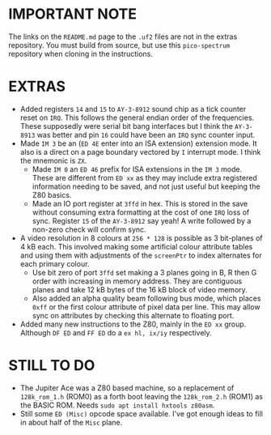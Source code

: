 IMPORTANT NOTE
=

The links on the `README.md` page to the `.uf2` files are not in the extras repository. You must build from source,
but use this `pico-spectrum` repository when cloning in the instructions.

EXTRAS
=

  * Added registers `14` and `15` to `AY-3-8912` sound chip as a tick counter reset on `IRQ`. This follows the general endian order of the frequencies. These supposedly were serial bit bang interfaces but I think the `AY-3-8913` was better and pin `16` could have been an `IRQ` sync counter input.
  * Made `IM 3` be an (`ED 4E` enter into an ISA extension) extension mode. It also is a direct on a page boundary vectored by `I` interrupt mode. I think the mnemonic is `ZX`.
    * Made `IM 0` an `ED 46` prefix for ISA extensions in the `IM 3` mode. These are different from `ED xx` as they may include extra registered information needing to be saved, and not just useful but keeping the Z80 basics.
    * Made an IO port register at `3ffd` in hex. This is stored in the save without consuming extra formatting at the cost of one `IRQ` loss of sync. Register `15` of the `AY-3-8912` say yeah! A write followed by a non-zero check will confirm sync.
  * A video resolution in 8 colours at `256 * 128` is possible as 3 bit-planes of 4 kB each. This involved making some artificial colour attribute tables and using them with adjustments of the `screenPtr` to index alternates for each primary colour.
    * Use bit zero of port `3ffd` set making a 3 planes going in B, R then G order with increasing in memory address. They are contiguous planes and take 12 kB bytes of the 16 kB block of video memory.
    * Also added an alpha quality beam following bus mode, which places `0xff` or the first colour attribute of pixel data per line. This may allow sync on attributes by checking this alternate to floating port.
  * Added many new instructions to the Z80, mainly in the `ED xx` group. Although `DF ED` and `FF ED` do a `ex hl, ix/iy` respectively.

STILL TO DO
=

  * The Jupiter Ace was a Z80 based machine, so a replacement of `128k_rom_1.h` (ROM0) as a forth boot leaving the `128k_rom_2.h` (ROM1) as the BASIC ROM. Needs `sudo apt install hxtools z80asm`.
  * Still some `ED (Misc)` opcode space available. I've got enough ideas to fill in about half of the `Misc` plane.

